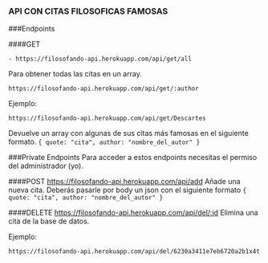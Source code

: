 ### API CON CITAS FILOSOFICAS FAMOSAS 

###Endpoints



####GET


    - https://filosofando-api.herokuapp.com/api/get/all
Para obtener todas las citas en un array.

	https://filosofando-api.herokuapp.com/api/get/:author
Ejemplo:

	https://filosofando-api.herokuapp.com/api/get/Descartes
Devuelve un array con algunas de sus citas más famosas en el siguiente formato.
`{
	quote: "cita",
	author: "nombre_del_autor"
}`


###Private Endpoints
Para acceder a estos endpoints necesitas  el permiso del administrador (yo).

####POST
	https://filosofando-api.herokuapp.com/api/add
Añade una nueva cita.
Deberás pasarle por body un json con el siguiente formato  `{
	quote: "cita",
	author: "nombre_del_autor"
}`

####DELETE
	https://filosofando-api.herokuapp.com/api/del/:id
Elimina una cita de la base de datos.

Ejemplo:

	https://filosofando-api.herokuapp.com/api/del/6230a3411e7eb6720a2b1x4t
